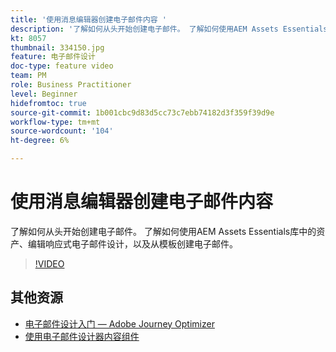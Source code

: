 ```yaml
---
title: '使用消息编辑器创建电子邮件内容 '
description: '了解如何从头开始创建电子邮件。 了解如何使用AEM Assets Essentials库中的资产、编辑响应式电子邮件设计，以及从模板创建电子邮件。 '
kt: 8057
thumbnail: 334150.jpg
feature: 电子邮件设计
doc-type: feature video
team: PM
role: Business Practitioner
level: Beginner
hidefromtoc: true
source-git-commit: 1b001cbc9d83d5cc73c7ebb74182d3f359f39d9e
workflow-type: tm+mt
source-wordcount: '104'
ht-degree: 6%

---
```



# 使用消息编辑器创建电子邮件内容

了解如何从头开始创建电子邮件。 了解如何使用AEM Assets Essentials库中的资产、编辑响应式电子邮件设计，以及从模板创建电子邮件。

>[!VIDEO](https://video.tv.adobe.com/v/334150?quality=12)

## 其他资源

* [电子邮件设计入门 — Adobe Journey Optimizer](https://experienceleague.adobe.com/docs/journey-optimizer/using/create-messages/email-designer/design-emails.html)
* [使用电子邮件设计器内容组件](https://experienceleague.adobe.com/docs/journey-optimizer/using/create-messages/email-designer/design-emails.html)
